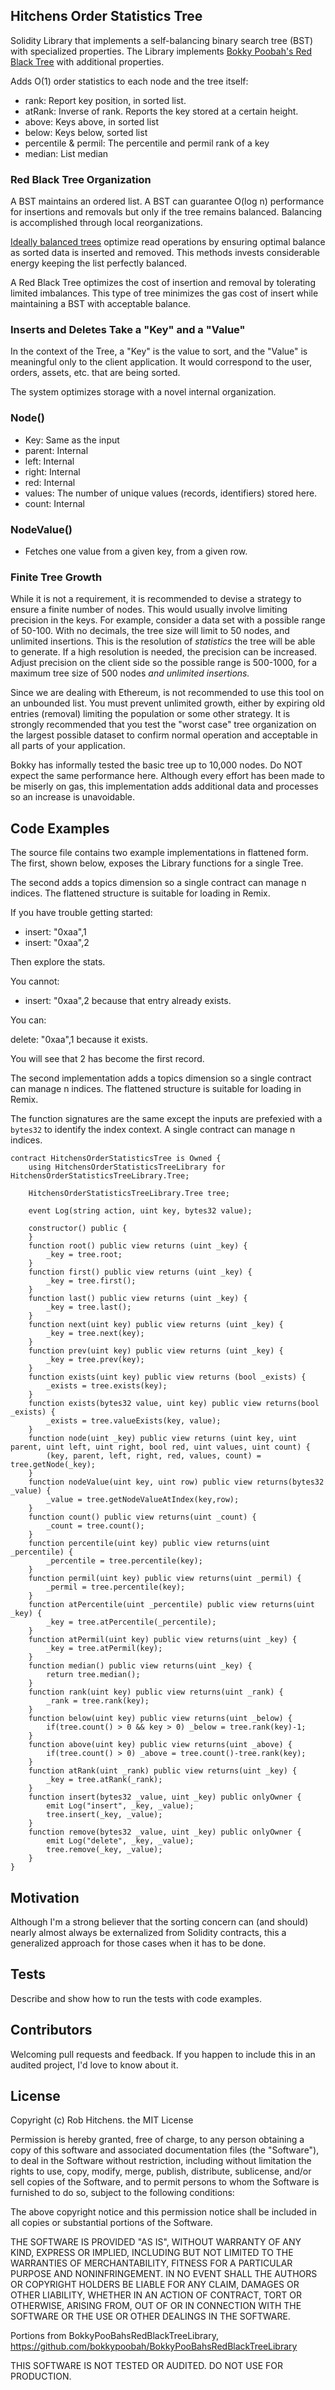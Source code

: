 ## Hitchens Order Statistics Tree

Solidity Library that implements a self-balancing binary search tree (BST) with specialized properties. The Library implements [Bokky Poobah's Red Black Tree](https://github.com/bokkypoobah/BokkyPooBahsRedBlackTreeLibrary) with additional properties. 

Adds O(1) order statistics to each node and the tree itself:

- rank: Report key position, in sorted list.  
- atRank: Inverse of rank. Reports the key stored at a certain height.
- above: Keys above, in sorted list
- below: Keys below, sorted list
- percentile & permil: The percentile and permil rank of a key
- median: List median

### Red Black Tree Organization

A BST maintains an ordered list. A BST can guarantee O(log n) performance for insertions and removals but only if the tree remains balanced. Balancing is accomplished through local reorganizations. 

[Ideally balanced trees](https://en.wikipedia.org/wiki/AVL_tree) optimize read operations by ensuring optimal balance as sorted data is inserted and removed. This methods invests considerable energy keeping the list perfectly balanced.

A Red Black Tree optimizes the cost of insertion and removal by tolerating limited imbalances. This type of tree minimizes the gas cost of insert while maintaining a BST with acceptable balance.

### Inserts and Deletes Take a "Key" and a "Value"

In the context of the Tree, a "Key" is the value to sort, and the "Value" is meaningful only to the client application. It would correspond to the user, orders, assets, etc. that are being sorted.

The system optimizes storage with a novel internal organization. 

### Node()

- Key: Same as the input
- parent: Internal
- left: Internal
- right: Internal
- red: Internal
- values: The number of unique values (records, identifiers) stored here.
- count: Internal

### NodeValue()

- Fetches one value from a given key, from a given row. 

### Finite Tree Growth

While it is not a requirement, it is recommended to devise a strategy to ensure a finite number of nodes. This would usually involve limiting precision in the keys. For example, consider a data set with a possible range of 50-100. With no decimals, the tree size will limit to 50 nodes, and unlimited insertions. This is the resolution of *statistics* the tree will be able to generate. If a high resolution is needed, the precision can be increased. Adjust precision on the client side so the possible range is 500-1000, for a maximum tree size of 500 nodes *and unlimited insertions.*

Since we are dealing with Ethereum, is not recommended to use this tool on an unbounded list. You must prevent unlimited growth, either by expiring old entries (removal) limiting the population or some other strategy. It is strongly recommended that you test the "worst case" tree organization on the largest possible dataset to confirm normal operation and acceptable in all parts of your application.

Bokky has informally tested the basic tree up to 10,000 nodes. Do NOT expect the same performance here. Although every effort has been made to be miserly on gas, this implementation adds additional data and processes so an increase is unavoidable.

## Code Examples

The source file contains two example implementations in flattened form. The first, shown below, exposes the Library functions for a single Tree.

The second adds a topics dimension so a single contract can manage n indices. The flattened structure is suitable for loading in Remix. 

If you have trouble getting started:

- insert: "0xaa",1
- insert: "0xaa",2

Then explore the stats. 

You cannot:

- insert: "0xaa",2 because that entry already exists. 

You can:

delete: "0xaa",1 because it exists. 

You will see that 2 has become the first record. 

The second implementation adds a topics dimension so a single contract can manage n indices. The flattened structure is suitable for loading in Remix. 

The function signatures are the same except the inputs are prefexied with a `bytes32` to identify the index context. A single contract can manage n indices. 

```
contract HitchensOrderStatisticsTree is Owned {
    using HitchensOrderStatisticsTreeLibrary for HitchensOrderStatisticsTreeLibrary.Tree;

    HitchensOrderStatisticsTreeLibrary.Tree tree;

    event Log(string action, uint key, bytes32 value);

    constructor() public {
    }
    function root() public view returns (uint _key) {
        _key = tree.root;
    }
    function first() public view returns (uint _key) {
        _key = tree.first();
    }
    function last() public view returns (uint _key) {
        _key = tree.last();
    }
    function next(uint key) public view returns (uint _key) {
        _key = tree.next(key);
    }
    function prev(uint key) public view returns (uint _key) {
        _key = tree.prev(key);
    }
    function exists(uint key) public view returns (bool _exists) {
        _exists = tree.exists(key);
    }
    function exists(bytes32 value, uint key) public view returns(bool _exists) {
        _exists = tree.valueExists(key, value);
    }
    function node(uint _key) public view returns (uint key, uint parent, uint left, uint right, bool red, uint values, uint count) {
        (key, parent, left, right, red, values, count) = tree.getNode(_key);
    }
    function nodeValue(uint key, uint row) public view returns(bytes32 _value) {
        _value = tree.getNodeValueAtIndex(key,row);
    }
    function count() public view returns(uint _count) {
        _count = tree.count();
    }
    function percentile(uint key) public view returns(uint _percentile) {
        _percentile = tree.percentile(key);
    }
    function permil(uint key) public view returns(uint _permil) {
        _permil = tree.percentile(key);
    }  
    function atPercentile(uint _percentile) public view returns(uint _key) {
        _key = tree.atPercentile(_percentile);
    }
    function atPermil(uint key) public view returns(uint _key) {
        _key = tree.atPermil(key);
    }
    function median() public view returns(uint _key) {
        return tree.median();
    }
    function rank(uint key) public view returns(uint _rank) {
        _rank = tree.rank(key);
    }
    function below(uint key) public view returns(uint _below) {
        if(tree.count() > 0 && key > 0) _below = tree.rank(key)-1;
    }
    function above(uint key) public view returns(uint _above) {
        if(tree.count() > 0) _above = tree.count()-tree.rank(key);
    }    
    function atRank(uint _rank) public view returns(uint _key) {
        _key = tree.atRank(_rank);
    }
    function insert(bytes32 _value, uint _key) public onlyOwner {
        emit Log("insert", _key, _value);
        tree.insert(_key, _value);
    }
    function remove(bytes32 _value, uint _key) public onlyOwner {
        emit Log("delete", _key, _value);
        tree.remove(_key, _value);
    }
}
```


## Motivation

Although I'm a strong believer that the sorting concern can (and should) nearly almost always be externalized from Solidity contracts, this a generalized approach for those cases when it has to be done. 

## Tests

Describe and show how to run the tests with code examples.

## Contributors

Welcoming pull requests and feedback. If you happen to include this in an audited project, I'd love to know about it. 

## License

Copyright (c) Rob Hitchens. the MIT License

Permission is hereby granted, free of charge, to any person obtaining a copy
of this software and associated documentation files (the "Software"), to deal
in the Software without restriction, including without limitation the rights
to use, copy, modify, merge, publish, distribute, sublicense, and/or sell
copies of the Software, and to permit persons to whom the Software is
furnished to do so, subject to the following conditions:

The above copyright notice and this permission notice shall be included in all
copies or substantial portions of the Software.

THE SOFTWARE IS PROVIDED "AS IS", WITHOUT WARRANTY OF ANY KIND, EXPRESS OR
IMPLIED, INCLUDING BUT NOT LIMITED TO THE WARRANTIES OF MERCHANTABILITY,
FITNESS FOR A PARTICULAR PURPOSE AND NONINFRINGEMENT. IN NO EVENT SHALL THE
AUTHORS OR COPYRIGHT HOLDERS BE LIABLE FOR ANY CLAIM, DAMAGES OR OTHER
LIABILITY, WHETHER IN AN ACTION OF CONTRACT, TORT OR OTHERWISE, ARISING FROM,
OUT OF OR IN CONNECTION WITH THE SOFTWARE OR THE USE OR OTHER DEALINGS IN THE
SOFTWARE.

Portions from BokkyPooBahsRedBlackTreeLibrary, 
https://github.com/bokkypoobah/BokkyPooBahsRedBlackTreeLibrary

THIS SOFTWARE IS NOT TESTED OR AUDITED. DO NOT USE FOR PRODUCTION.
